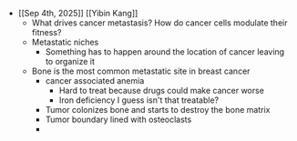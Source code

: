 - [[Sep 4th, 2025]] [[Yibin Kang]]
	- What drives cancer metastasis? How do cancer cells modulate their fitness?
	- Metastatic niches
		- Something has to happen around the location of cancer leaving to organize it
	- Bone is the most common metastatic site in breast cancer
		- cancer associated anemia
			- Hard to treat because drugs could make cancer worse
			- Iron deficiency I guess isn't that treatable?
		- Tumor colonizes bone and starts to destroy the bone matrix
		- Tumor boundary lined with osteoclasts
		-